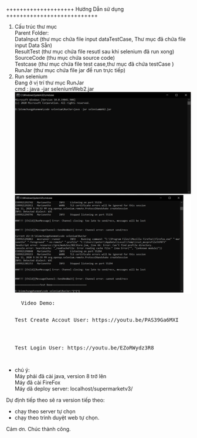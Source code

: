 

<p class="has-line-data" data-line-start="0" data-line-end="1">++++++++++++++++++++ Hướng Dẫn sử dụng +++++++++++++++++++++++++++</p>
<ol>
<li class="has-line-data" data-line-start="1" data-line-end="8">Cấu trúc thư mục<br>
Parent Folder:<br>
DataInput (thư mục chứa file input dataTestCase, Thư mục đã chứa file input Data Sẵn)<br>
ResultTest (thư mục chứa file resutl sau khi selenium đã run xong)<br>
SourceCode (thu mục chứa source code)<br>
Testcase (thư mục chứa file test case,thư mục đã chứa testCase )<br>
RunJar (thư mục chứa file jar để run trực tiếp)</li>
<li class="has-line-data" data-line-start="8" data-line-end="13">Run selenium<br>
Đang ở vị trí thư mục RunJar<br>
cmd : java -jar seleniumWeb2.jar<br>
<img src="./RunJar/start.png" alt="image info">
<img src="./RunJar/end.png" alt="image info">
<pre>
  Video Demo:
  <p>Test Create Accout User: https://youtu.be/PAS39Ga6MXI </p>
  <p>Test Login User: https://youtu.be/EZoRWydz3R8 </p>
</pre>

  </li>
</ol>
<ul>
<li class="has-line-data" data-line-start="15" data-line-end="20">chú ý:<br>
Máy phải đã cài java, version 8 trở lên<br>
Máy đã cài FireFox<br>
Máy dã deploy server: localhost/supermarketv3/</li>
</ul>
<p class="has-line-data" data-line-start="20" data-line-end="21">Dự định tiếp theo sẽ ra version tiếp theo:</p>
<ul>
<li class="has-line-data" data-line-start="21" data-line-end="22">chạy theo server tự chọn</li>
<li class="has-line-data" data-line-start="22" data-line-end="24">chạy theo trình duyệt web tự chọn.</li>
</ul>
<p class="has-line-data" data-line-start="24" data-line-end="25">Cảm ơn. Chúc thành công.</p>

